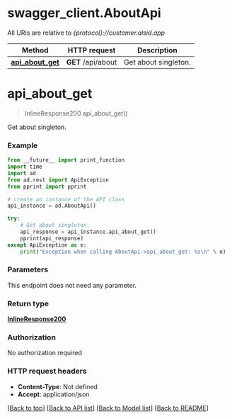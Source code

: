 # swagger_client.AboutApi

All URIs are relative to *{protocol}://customer.alsid.app*

Method | HTTP request | Description
------------- | ------------- | -------------
[**api_about_get**](AboutApi.md#api_about_get) | **GET** /api/about | Get about singleton.

# **api_about_get**
> InlineResponse200 api_about_get()

Get about singleton.

### Example

```python
from __future__ import print_function
import time
import ad
from ad.rest import ApiException
from pprint import pprint

# create an instance of the API class
api_instance = ad.AboutApi()

try:
    # Get about singleton.
    api_response = api_instance.api_about_get()
    pprint(api_response)
except ApiException as e:
    print("Exception when calling AboutApi->api_about_get: %s\n" % e)
```

### Parameters
This endpoint does not need any parameter.

### Return type

[**InlineResponse200**](InlineResponse200.md)

### Authorization

No authorization required

### HTTP request headers

 - **Content-Type**: Not defined
 - **Accept**: application/json

[[Back to top]](#) [[Back to API list]](../README.md#documentation-for-api-endpoints) [[Back to Model list]](../README.md#documentation-for-models) [[Back to README]](../README.md)

